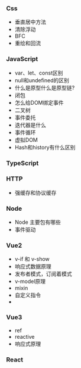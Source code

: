 ### Css

- 垂直居中方法
- 清除浮动
- BFC
- 重绘和回流

### JavaScript

- var、let、const区别
- null和undefined的区别
- 什么是原型什么是原型链?
- 闭包
- 怎么给DOM绑定事件
- 二叉树
- 事件委托
- 迭代器是什么
- 事件循环
- 虚拟DOM
- Hash和history有什么区别

### TypeScript

### HTTP
- 强缓存和协议缓存

### Node

- Node 主要包有哪些
- 事件驱动

### Vue2
- v-if 和 v-show
- 响应式数据原理
- 发布者模式，订阅着模式
- v-model原理
- mixin
- 自定义指令
- 
### Vue3
- ref
- reactive
- 响应式原理
### React


